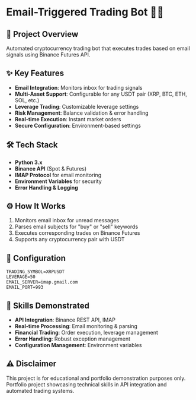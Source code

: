 # Email-Triggered Trading Bot 📧🤖

## 🎯 Project Overview
Automated cryptocurrency trading bot that executes trades based on email signals using Binance Futures API.

## ✨ Key Features
- **Email Integration**: Monitors inbox for trading signals
- **Multi-Asset Support**: Configurable for any USDT pair (XRP, BTC, ETH, SOL, etc.)
- **Leverage Trading**: Customizable leverage settings
- **Risk Management**: Balance validation & error handling
- **Real-time Execution**: Instant market orders
- **Secure Configuration**: Environment-based settings

## 🛠️ Tech Stack
- **Python 3.x**
- **Binance API** (Spot & Futures)
- **IMAP Protocol** for email monitoring
- **Environment Variables** for security
- **Error Handling & Logging**

## ⚙️ How It Works
1. Monitors email inbox for unread messages
2. Parses email subjects for "buy" or "sell" keywords
3. Executes corresponding trades on Binance Futures
4. Supports any cryptocurrency pair with USDT

## 🔧 Configuration
```env
TRADING_SYMBOL=XRPUSDT
LEVERAGE=50
EMAIL_SERVER=imap.gmail.com
EMAIL_PORT=993
```

## 🚀 Skills Demonstrated
- **API Integration**: Binance REST API, IMAP
- **Real-time Processing**: Email monitoring & parsing
- **Financial Trading**: Order execution, leverage management
- **Error Handling**: Robust exception management
- **Configuration Management**: Environment variables

## ⚠️ Disclaimer
This project is for educational and portfolio demonstration purposes only.
Portfolio project showcasing technical skills in API integration and automated trading systems.
